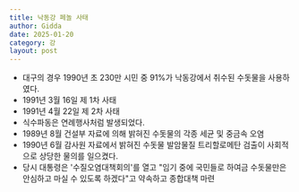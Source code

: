 ```yaml
---
title: 낙동강 페놀 사태
author: Gidda
date: 2025-01-20
category: 강
layout: post
---
```


- 대구의 경우 1990년 초 230만 시민 중 91%가 낙동강에서 취수된 수돗물을 사용하였다. 
- 1991년 3월 16일 제 1차 사태
- 1991년 4월 22일 제 2차 사태
- 식수파동은 연례행사처럼 발생되었다.
- 1989년 8월 건설부 자료에 의해 밝혀진 수돗물의 각종 세균 및 중금속 오염
- 1990년 6월 감사원 자료에서 밝혀진 수돗물 발암물질 트리할로메탄 검출이 사회적으로 상당한 물의를 일으켰다.
- 당시 대통령은 '수질오염대책회의'를 열고 "임기 중에 국민들로 하여금 수돗물만은 안심하고 마실 수 있도록 하겠다"고 약속하고 종합대책 마련 